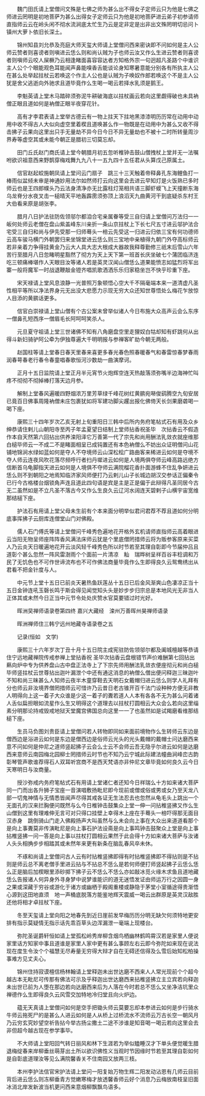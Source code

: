 <!-- { "loadSidebar": true } -->
　　魏门田氏请上堂僧问文殊是七佛之师为甚么出不得女子定师云只为他是七佛之师进云罔明是初地菩萨为甚么出得女子定师云只为他是初地菩萨进云弟子初参请师直指师云云在岭头闲不彻水流涧底太忙生乃云是定非定是出非出文殊罔明切忌问卜镇州大萝卜依旧长深土。

　　锦州知县刘允恭及亮庭大师天玺大师请上堂僧问西来密诀即不问如何是主人公师云赞者则喜谤者则嗔进云恁么则和尚认贼为子也师云汝又作么生进云赞者则喜谤者则嗔师云咬人屎橛乃云相逢睹面喜容容达者方知格外宗一句迥超凡圣路个中谁识主人公个个眼能观色耳能闻声鼻能嗅香舌能谈论身知寒暑意能分别各有所执主人公在甚么处举起拄杖云若唤这个作主人公也是认贼为子唤奴作郎若唤这个不是主人公犹是舍父逃逝向外驰求且道毕竟作么生喝一喝云若择水乳须是鹅王。

　　李魁英请上堂木马踏碎须弥泥牛耕破海底以拄杖画云若向这里觑得破也未具衲僧正眼且道如何是衲僧正眼半夜穿花针。

　　高有才李君表请上堂举古德云有一物上拄天下拄地黑漆漆明历历常在动用中动用中收不得古人大似向虚空里着楔且道唤甚么作一物既是在动用中为甚么又收不得击拂子云果向这里出只手无量劫不异今日今日不异无量劫也不被十二时所转量周沙界寿等虚空其或未能今朝正是腊初三切莫忘却。

　　田门丘氏赵门商氏请上堂今朝腊月初五忽听椎钟击鼓山僧拽杖上堂并无一法嘱咐欲识祖意西来野鹊穿梅戏舞九九八十一五九四十五任君从头算戊己原属土。

　　信官赵起蛟施朝凤请上堂问云门扇子　跳三十三天触着帝释鼻孔东海鲤鱼打一棒雨似盆倾未审是神通妙用法尔如然师打云向这里会去进云早知灯是火饭熟已多时师云也是王四郎幞头乃云法身清净亦无比露柱灯笼相共语三脚虾蟆飞上天撞断东海乌龙脊分水夜叉击一槌晴天平地轰霹雳须弥顶上浪滔天九曲黄河干到底疑杀东村王大伯看来原是胡张李。

　　腊月八日护法驻防佐领邬尔都洎合宅亲属眷等受三自归请上堂僧问万法归一一皈何处师云老僧在盘山紫盖峰东川亲折一条山京拄杖上下长七尺五寸进云邬护法合宅受三自归和尚与伊先受那一归师蓦头一棓云先受这一归进云归依三宝有何功德师云高车骏马横门外朝罢归来坐锦堂进云恁么则三宝地中亲植得九朝门外夺高标师云若非亲着力争得挂黄金乃云大人具大志大根成大器故我释尊勤修三祇末后雪山六年苦行至腊月八日忽睹明星豁然了彻方为天上天下第一班首长庆坐破七个蒲团临济连吃三顿痛棒堪作人天眼目汝等诸人若是英灵汉闻山僧恁么道果能愤志如猛烈将军出寨一般将魔军一时战退鞭敲金镫齐唱凯歌洒洒乐乐归家稳坐岂不快乎珍重下座。

　　宋天禄请上堂风息浪静一光普照万象顿悟心空大千不隔毫端本来一道清虚凡圣性相平等所以净法界身元无出没大悲愿力示现无穷大众还知世尊悟处么梅花乍放惊人目添的黄鹂话更多。

　　信官白崇禄请上堂山僧有个古公案未曾举似诸人今日布施大众高声云会么东序一僧鼻孔短西序一僧眉毛长阿呵呵笑杀人。

　　元旦夏守祖请上堂三世诸佛不知有八角磨盘空里走狸奴白牯却知有虾跳何从出得斗新妇骑驴阿公牵为伊独尊遍大千明明报与参禅客旷劫今朝无两般。

　　赵国柱等请上堂春日春天里春来喜更多春光春色照春暖春气和春雷惊春梦春雨润春萼春老行春令春童唱春歌恒河沙数劫一曲演摩诃。

　　正月十五日监院请上堂正月半元宵节火炮辉空连天热敲落须弥嘴半边海神忙叫疼不彻彻不彻掉棒打落天边月参。

　　解制上堂春风遍暖四野烟浓万里芳草绿千峰花树红黄鹂宛啭俊鹞腾空九旬安居已竟百日佛事周隆衲僧未庄包裹犹如将军建功脚尖趯出报化佛倚天长剑果磨砻喝一喝下座。

　　康熙三十四年岁次乙亥无射上旬重阳日三韩中后所内务府笔帖式石有用及众乡绅恭请住剌儿山朝阳寺至丙子年孟夏望日结制上堂师拈香祝圣毕　次拈香云不假造作本自天然第六回拈出供养滦阳泽它万善第一代了宗先和尚用酬法乳敛衣就座维那白槌毕师云一不成二不是睹面相呈已成钝置还有本色衲僧么不妨出众证明僧问山花铺地锦涧水绿如蓝如何是夺人不夺境师云山深松桧广路曲客来稀进云如何是夺境不夺人师云连夜风吹花落尽频呼行者扫丹墀进云如何是人境两俱夺师云峰高路远绝方信断首乌龟脚指天进云如何是人境俱不夺师云满院榴花香扑面游蜂不住乱争妍进云恁么则不到朝阳之地焉知临济家风师便打乃云剌儿山子长城边胡汉交参话正偏秦令已行今古格楼台烟锁角声连且道此四句语是宾是主是正是偏于此辩得凡圣同居今古无二虽然如是不立凡圣不落古今又作么生良久云辽河水阔连天碧剌子山横宇宙宽维那结槌下座。

　　护法石有用请上堂父母未生前有个本来面分明举似君问君荐不荐且道如何分明底事挥拂子云厨库连僧堂山门对佛殿。

　　儒人石门傅氏等请上堂僧问千峰秀色遍地花开格外玄机请师直指师云高着眼进云当阳无物呈师座阵阵香风满法床师云犹是个里底僧罔措师云将为贩参客原来买菜人乃云炎天日暖遍地花开云淡风轻千峰秀色所以时节若至其理自彰即今节届仲吕且道彰个甚么忽然一阵风雷澍雨个个面前一片清凉　籼　瑞晔树呈祥百谷丰稔调和万民了无饥色也不可作世谛流布也不可作佛法商量毕竟作么生即得良久云鸳鸯绣出从君看不把金针度与人。

　　中元节上堂十五日已前炎天暑热鱼跃莲丛十五日已后金风渐爽山色凄凉正当十五日金钟连吼玉磬长鸣于斯会得见闻觉知头头是妙步步归宗总是本地风光无非当人正体其或未然今日正当中元节令处处庆赞水官莫要错过时光好。

　　晖洲旲禅师语录卷第四终
嘉兴大藏经　滦州万善晖州昊禅师语录


　　晖洲禅师住三韩宁远州地藏寺语录卷之五

　　记录(恒如　文学)

　　康熙三十六年岁次丁丑十月十五日院主成宪驻防佐领邬尔都及阖城檀越等恭请住宁远地藏禅院传戒参禅上堂拈香祝
圣毕次拈香云盘根错节声价难酬第七回拈出爇向炉中专为供养盘山古中盘正法寺上了下宗先师用酬法乳敛衣便座彻元和尚白槌毕师竖拄杖云世尊拈出迦叶漏泄个中还有通这消息的衲僧么僧出便问释迦三昧迦叶不知和尚三昧甚么人知师云夜半木童穿鞋去天明石女戴帽归进云恁么则学人礼拜有分也师云非汝境界僧罔措师云可惜许乃云昔日老古锥开百千法门设种种方便无非教人明得向上这一着子大众谁是少这一着子的聻若道人人本有各各不无为甚么问着诸人舌似扁担眼如流星作么生又明得这个道理去以拄杖打圆相云大众会么若向这里缁素分明那论持戒毁戒地狱天堂魔宫佛国总向这里一一了也虽然如是试羯磨看维那结槌下座。

　　生员马负图刘贵臣请上堂僧问若人转物即同如来面前境物作么生转师云东边是僧西边是浴进云如何是东边是僧西边是俗师云光头的光头戴帽的戴帽士问达磨西来意不问如何是仲尼之道师竖起拂子云会么士云不会师云吾无隐乎尔进云如何是达磨西来意师云南园梅北园柳士罔措师云时节也不知乃云宁城此际建法幢曲涧峰峦古韵彰琴管声歌谁荐得石人双耳听宫商不是西天梵语亦非仲尼文章毕竟如何良久云今日天寒明日与汝商量。

　　授沙弥戒内务府笔帖式石有用请上堂诸仁者还知今日祥瑞么十方如来诸大菩萨同一门而出各升狮子宝座一音演唱敷扬毗尼即今现前或僧或俗或男或女乃至天龙八部一切鬼神情与无情悉皆闻声尽得其戒各证无生法忍去也忽然从龟毛头上跳出一个无面孔的汉来拦胸便问既然与么今日椎钟击鼓集众上堂一伸一问拈椎竖拂又作么生山僧到这里有理难伸无言可对只得口挂壁上幸得木上座在手蓦头一棓吓得那无面目汉赤身　跳倒骑山门走入佛殿扬声大叫虽然与么未会向上事在大众出来道道看那个是向上事聻莫非传演毗尼是向上事石护法设斋是向上事鸣钟击鼓聚众上堂是向上事拈椎竖拂一问一答是向上事以拄杖打圆相云果然于此会得十方如来诸大菩萨与汝诸人头头相捔步步相踏其或未然年来更有新条在脑乱春风卒未休。

　　不琢和尚请上堂僧问古人云有时拈椎竖拂即得有时拈椎竖拂即不得拈则是不拈则是师云总不离老僧手里进云拈与不拈总不恁么是若何师便打师竖起拂子云恁么恁么正是脑后加楔眼里添砂掷下拂子云不恁么不恁么亦如敲冰觅火缘木求鱼且道地藏恁么告报诸人何异身外寻身梦中说梦谁能识的道无迷悟发证由师运万行之因圆一身之果或深藏于穷谷或游化于诸方或幽栖于殿阁重楼或静隐于茅堂小室循途得贵渐悟心源到这田地直须　地一声桶底脱落方能鉴地辉天震威一喝云出群原是英灵汉敌胜还他将相才卓拄杖下座。

　　冬至天玺请上堂向阳之地春先到近日崖前发早梅历历分明无缺欠何须特地更安排有指示莫疑情无指示话先乖百草头边浑漏泄一毫端上现楼台。

　　弥陀圣诞爵轩恒如请上堂孤松岭秀岸柳含烟鸟栖幽林鹤鸣霄汉若是家里人便说家里话方知家中事且道谁是家里人家中更有甚么事顾左右云即今弥陀如来现在说法现在度生令汝个个福慧无尽寿量无穷得大辩才自在无碍还信得及么雪后始知松柏操事难方见丈夫心。

　　锦州住持寂谟檀信杨林翰请上堂释迦未出世达磨不西来人人常光现前个个超今越古本无毗尼可传那有佛法可示及乎释迦出世达磨西来拈椎竖拂立主立宾若向释迦未出世已前为人堕在那边若向达磨西来后为人落在今时若总不恁么又坐净洁坑里众禅德作么生即得良久云风雪交加特地冷归堂且向火炉边。

　　蕴无天真请上堂僧问如何是空手把锄头师云莫要忘却本参进云如何是步行骑水牛师云拖死尸的是甚么人进云如何是人从桥上过桥流水不流师云万古长空一朝风月乃云穷玄究妙望空祈告拈今举古扬尘撒土二途不涉谁是知音喝一喝云若向这里会去非但超今越古现在参学事毕。

　　不大师请上堂阳回气转日丽风和林下生涯若为举似瞌睡汉才下单头便觉暖生腊退梅绽春来岸柳垂丝萌芽出土所以欲识佛性义当观时节因缘时节若至其理自彰如何是自彰底道理汝等见么满院馨香关不住南园又放两三枝。

　　本州李护法信官宋护法请上堂问一阳复始万物生辉二阳发动沾恩有几师云目前背后进云恁么则冻柳垂青方觉嫩寒梅才放透馨香师云好个消息乃云梅放南枝呈旧面冰消北岸发新波当机更问西来意烟柳飘飘鸟语多。

